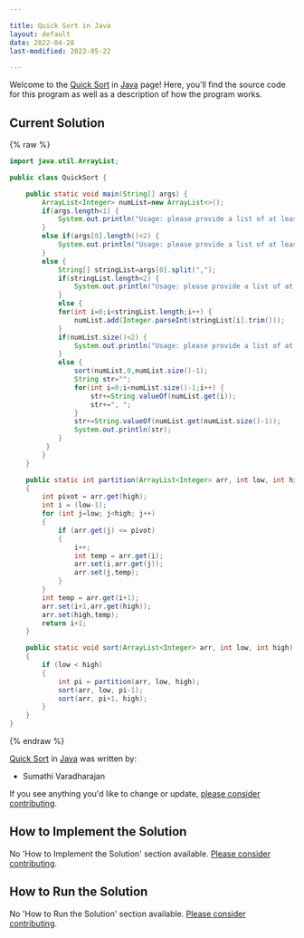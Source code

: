 ```yaml
---

title: Quick Sort in Java
layout: default
date: 2022-04-28
last-modified: 2022-05-22

---
```


Welcome to the [Quick Sort](https://sampleprograms.io/projects/quick-sort) in [Java](https://sampleprograms.io/languages/java) page! Here, you'll find the source code for this program as well as a description of how the program works.

## Current Solution

{% raw %}

```java
import java.util.ArrayList;

public class QuickSort {

    public static void main(String[] args) {
        ArrayList<Integer> numList=new ArrayList<>();
        if(args.length<1) {
            System.out.println("Usage: please provide a list of at least two integers to sort in the format \"1, 2, 3, 4, 5\"");
        }
        else if(args[0].length()<2) {
            System.out.println("Usage: please provide a list of at least two integers to sort in the format \"1, 2, 3, 4, 5\"");
        }
        else {
            String[] stringList=args[0].split(",");
            if(stringList.length<2) {
                System.out.println("Usage: please provide a list of at least two integers to sort in the format \"1, 2, 3, 4, 5\"");
            }
            else {
            for(int i=0;i<stringList.length;i++) {
                numList.add(Integer.parseInt(stringList[i].trim()));
            }
            if(numList.size()<2) {
                System.out.println("Usage: please provide a list of at least two integers to sort in the format \"1, 2, 3, 4, 5\"");
            }
            else {
                sort(numList,0,numList.size()-1);
                String str="";
                for(int i=0;i<numList.size()-1;i++) {
                    str+=String.valueOf(numList.get(i));
                    str+=", ";
                }
                str+=String.valueOf(numList.get(numList.size()-1));
                System.out.println(str);
            }
         }
        }
    }

    public static int partition(ArrayList<Integer> arr, int low, int high) 
    { 
        int pivot = arr.get(high);  
        int i = (low-1); 
        for (int j=low; j<high; j++) 
        {
            if (arr.get(j) <= pivot) 
            { 
                i++;  
                int temp = arr.get(i); 
                arr.set(i,arr.get(j)); 
                arr.set(j,temp); 
            } 
        } 
        int temp = arr.get(i+1); 
        arr.set(i+1,arr.get(high)); 
        arr.set(high,temp); 
        return i+1; 
    } 

    public static void sort(ArrayList<Integer> arr, int low, int high) 
    { 
        if (low < high) 
        { 
            int pi = partition(arr, low, high); 
            sort(arr, low, pi-1); 
            sort(arr, pi+1, high); 
        } 
    } 
}
```

{% endraw %}

[Quick Sort](https://sampleprograms.io/projects/quick-sort) in [Java](https://sampleprograms.io/languages/java) was written by:

- Sumathi Varadharajan

If you see anything you'd like to change or update, [please consider contributing](https://github.com/TheRenegadeCoder/sample-programs).

## How to Implement the Solution

No 'How to Implement the Solution' section available. [Please consider contributing](https://github.com/TheRenegadeCoder/sample-programs-website).

## How to Run the Solution

No 'How to Run the Solution' section available. [Please consider contributing](https://github.com/TheRenegadeCoder/sample-programs-website).